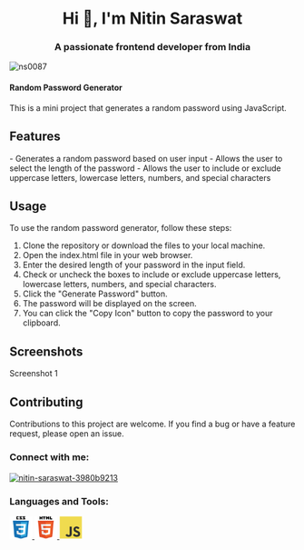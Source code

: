 <h1 align="center">Hi 👋, I'm Nitin Saraswat</h1>
<h3 align="center">A passionate frontend developer from India</h3>

<p align="left"> <img src="https://komarev.com/ghpvc/?username=ns0087&label=Profile%20views&color=0e75b6&style=flat" alt="ns0087" /> </p>

<h4>Random Password Generator</h4>
<p>This is a mini project that generates a random password using JavaScript.</p>

<h2>Features</h2>
- Generates a random password based on user input
- Allows the user to select the length of the password
- Allows the user to include or exclude uppercase letters, lowercase letters, numbers, and special characters

<h2>Usage</h2>
To use the random password generator, follow these steps:

1. Clone the repository or download the files to your local machine.
2. Open the index.html file in your web browser.
3. Enter the desired length of your password in the input field.
4. Check or uncheck the boxes to include or exclude uppercase letters, lowercase letters, numbers, and special characters.
5. Click the "Generate Password" button.
6. The password will be displayed on the screen.
7. You can click the "Copy Icon" button to copy the password to your clipboard.

<h2>Screenshots</h2>
Screenshot 1

<h2>Contributing</h2>
Contributions to this project are welcome. If you find a bug or have a feature request, please open an issue.

<h3 align="left">Connect with me:</h3>
<p align="left">
<a href="https://linkedin.com/in/nitin-saraswat-3980b9213" target="blank"><img align="center" src="https://raw.githubusercontent.com/rahuldkjain/github-profile-readme-generator/master/src/images/icons/Social/linked-in-alt.svg" alt="nitin-saraswat-3980b9213" height="30" width="40" /></a>
</p>

<h3 align="left">Languages and Tools:</h3>
<p align="left"> <a href="https://www.w3schools.com/css/" target="_blank" rel="noreferrer"> <img src="https://raw.githubusercontent.com/devicons/devicon/master/icons/css3/css3-original-wordmark.svg" alt="css3" width="40" height="40"/> </a> <a href="https://www.w3.org/html/" target="_blank" rel="noreferrer"> <img src="https://raw.githubusercontent.com/devicons/devicon/master/icons/html5/html5-original-wordmark.svg" alt="html5" width="40" height="40"/> </a> <a href="https://developer.mozilla.org/en-US/docs/Web/JavaScript" target="_blank" rel="noreferrer"> <img src="https://raw.githubusercontent.com/devicons/devicon/master/icons/javascript/javascript-original.svg" alt="javascript" width="40" height="40"/> </a> </p>

